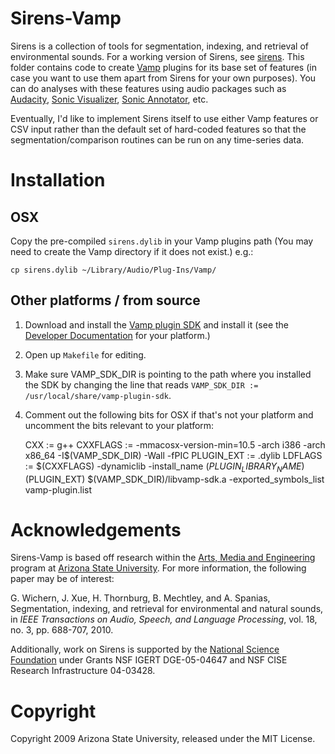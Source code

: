 # Sirens-Vamp
Sirens is a collection of tools for segmentation, indexing, and retrieval of environmental sounds. For a working version of Sirens, see [sirens](http://github.com/plant/sirens). This folder contains code to create [Vamp](http://vamp-plugins.com) plugins for its base set of features (in case you want to use them apart from Sirens for your own purposes). You can do analyses with these features using audio packages such as [Audacity](http://audacity.sf.net), [Sonic Visualizer](http://www.sonicvisualiser.org/), [Sonic Annotator](http://omras2.org/SonicAnnotator), etc.

Eventually, I'd like to implement Sirens itself to use either Vamp features or CSV input rather than the default set of hard-coded features so that the segmentation/comparison routines can be run on any time-series data.

# Installation
## OSX
Copy the pre-compiled `sirens.dylib` in your Vamp plugins path (You may need to create the Vamp directory if it does not exist.) e.g.:

    cp sirens.dylib ~/Library/Audio/Plug-Ins/Vamp/

## Other platforms / from source
1. Download and install the [Vamp plugin SDK](http://vamp-plugins.org/develop.html) and install it (see the [Developer Documentation](http://vamp-plugins.org/develop.html) for your platform.)
1. Open up `Makefile` for editing.
2. Make sure VAMP_SDK_DIR is pointing to the path where you installed the SDK by changing the line that reads `VAMP_SDK_DIR := /usr/local/share/vamp-plugin-sdk`.
3. Comment out the following bits for OSX if that's not your platform and uncomment the bits relevant to your platform:

    CXX := g++
    CXXFLAGS := -mmacosx-version-min=10.5 -arch i386 -arch x86_64 -I$(VAMP_SDK_DIR) -Wall -fPIC
    PLUGIN_EXT := .dylib
    LDFLAGS := $(CXXFLAGS) -dynamiclib -install_name $(PLUGIN_LIBRARY_NAME)$(PLUGIN_EXT) $(VAMP_SDK_DIR)/libvamp-sdk.a -exported_symbols_list vamp-plugin.list

# Acknowledgements
Sirens-Vamp is based off research within the [Arts, Media and Engineering](http://ame.asu.edu/) program at [Arizona State University](http://asu.edu/). For more information, the following paper may be of interest:

G. Wichern, J. Xue, H. Thornburg, B. Mechtley, and A. Spanias, Segmentation, indexing, and retrieval for environmental and natural sounds, in _IEEE Transactions on Audio, Speech, and Language Processing_, vol. 18, no. 3, pp. 688-707, 2010.

Additionally, work on Sirens is supported by the [National Science Foundation](http://www.nsf.gov/) under Grants NSF IGERT DGE-05-04647 and NSF CISE Research Infrastructure 04-03428.

# Copyright
Copyright 2009 Arizona State University, released under the MIT License.
